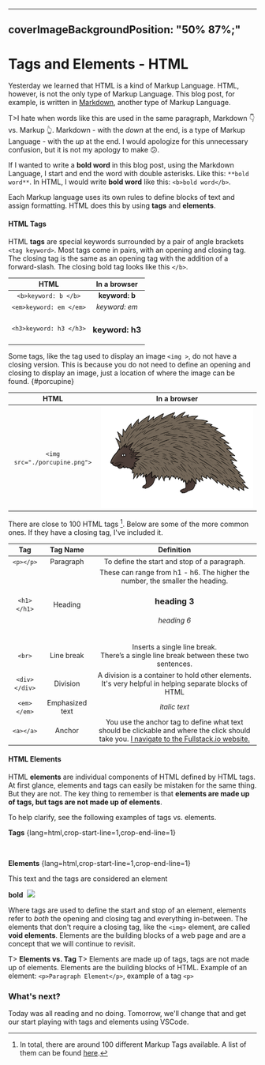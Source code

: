 
---
coverImageBackgroundPosition: "50% 87%;"
---

# Tags and Elements - HTML

Yesterday we learned that HTML is a kind of Markup Language.  HTML, however, is not the only type of Markup Language. This blog post, for example, is written in [Markdown](https://daringfireball.net/projects/markdown/), another type of Markup Language. 

T>I hate when words like this are used in the same paragraph, Markdown 👇 vs. Markup 👆.  Markdown - with the *down* at the end, is a type of Markup Language - with the *up* at the end.  I would apologize for this unnecessary confusion, but it is not my apology to make 😕. 

If I wanted to write a **bold word** in this blog post, using the Markdown Language, I start and end the word with double asterisks.  Like this: `**bold word**`.  In HTML, I would write **bold word** like this: `<b>bold word</b>`.  

Each Markup language uses its own rules to define blocks of text and assign formatting.  HTML does this by using **tags** and **elements**.  

#### HTML Tags
HTML **tags** are special keywords surrounded by a pair of angle brackets `<tag keyword>`. Most tags come in pairs, with an opening and closing tag. The closing tag is the same as an opening tag with the addition of a forward-slash. The closing bold tag looks like this `</b>`.   

| HTML | In a browser | 
| :--------------------------: | :---------------: | 
| `<b>keyword: b </b>` | **keyword: b** |
| `<em>keyword: em </em>` | *keyword: em* |
| `<h3>keyword: h3 </h3>` | <h3>keyword: h3 </h3> |

Some tags, like the tag used to display an image `<img >`, do not have a closing version.  This is because you do not need to define an opening and closing to display an image, just a location of where the image can be found.
{#porcupine}

| HTML | In a browser | 
| :--------------------------: | :---------------: | 
| `<img src="./porcupine.png">` | ![](public/assets/porcupine.png) |

There are close to 100 HTML tags [^html-tags].  Below are some of the more common ones.  If they have a closing tag, I've included it.

| Tag       | Tag Name          | Definition                            |
| :-------: | :---------------: | :-----------------------------------: |
| `<p></p>` | Paragraph      | To define the start and stop of a paragraph. |
| `<h1></h1>` | Heading      | These can range from h1 - h6.  The higher the number, the smaller the heading.  <h3>heading 3</h3> <h6>heading 6</h6> |
| `<br>` | Line break     | Inserts a single line break. <br> There’s a single line break between these two sentences. |
| `<div></div>` | Division     | A division is a container to hold other elements.  It's very helpful in helping separate blocks of HTML|
| `<em></em>` | Emphasized text     | *italic text* |
| `<a></a>` | Anchor     | You use the anchor tag to define what text should be clickable and where the click should take you. <a href="https://www.fullstack.io/">I  navigate to the Fullstack.io website.</a> |

#### HTML Elements
HTML **elements** are individual components of HTML defined by HTML tags.  At first glance, elements and tags can easily be mistaken for the same thing.  But they are not.  The key thing to remember is that **elements are made up of tags, but tags are not made up of elements**.  

To help clarify, see the following examples of tags vs. elements.   

<b>Tags</b>
{lang=html,crop-start-line=1,crop-end-line=1}
    <p>
    </p>
    <b>
    </b>
    <img>

<b>Elements</b>
{lang=html,crop-start-line=1,crop-end-line=1}
    <p></p>
    <p>This text and the tags are considered an element</p>
    <b>bold</b>
    <img>
    <img src="https://somewebsite.com/upload/image_of_mountain.jpg">

Where tags are used to define the start and stop of an element, elements refer to _both_ the opening and closing tag and everything in-between.  The elements that don't require a closing tag, like the `<img>` element, are called **void elements**.  Elements are the building blocks of a web page and are a concept that we will continue to revisit. 

T> **Elements vs. Tag**
T> Elements are made up of tags, tags are not made up of elements.  Elements are the building blocks of HTML.   Example of an element: `<p>Paragraph Element</p>`, example of a tag `<p>` 

### What's next?

Today was all reading and no doing.  Tomorrow, we'll change that and get our start playing with tags and elements using VSCode.

[^html-tags]: In total, there are around 100 different Markup Tags available.  A list of them can be found [here](https://www.w3schools.com/tags/ref_byfunc.asp).